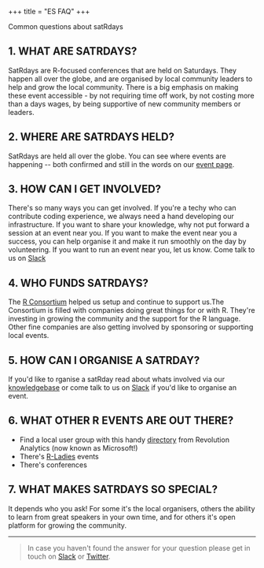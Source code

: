 +++
title = "ES FAQ"
+++

Common questions about satRdays

## 1. WHAT ARE SATRDAYS?
SatRdays are R-focused conferences that are held on Saturdays. They happen all over the globe, and are organised by local community leaders to help and grow the local community. There is a big emphasis on making these event accessible - by not requiring time off work, by not costing more than a days wages, by being supportive of new community members or leaders.

## 2. WHERE ARE SATRDAYS HELD?
SatRdays are held all over the globe. You can see where events are happening -- both confirmed and still in the words on our [event page](events).

## 3. HOW CAN I GET INVOLVED?
There's so many ways you can get involved. If you're a techy who can contribute coding experience, we always need a hand developing our infrastructure. If you want to share your knowledge, why not put forward a session at an event near you. If you want to make the event near you a success, you can help organise it and make it run smoothly on the day by volunteering. If you want to run an event near you, let us know. Come talk to us on [Slack](https://join.slack.com/t/rusergroups/shared_invite/enQtMjEyNDA3MzcyMjczLTE3NWEzNjQ3MjZiMWM0OGE2ZWFiZDliNTY4NTJjYWY1NGNjMmNlNDUzNzkzOTZmMDBjYjRiZjFhNjk4MDY0ZGY)

## 4. WHO FUNDS SATRDAYS?
The [R Consortium](https://r-consortium.org) helped us setup and continue to support us.The Consortium is filled with companies doing great things for or with R. They're investing in growing the community and the support for the R language. Other fine companies are also getting involved by sponsoring or supporting local events.

## 5. HOW CAN I ORGANISE A SATRDAY?
If you'd like to rganise a satRday read about whats involved via our [knowledgebase](//knowledgebase.satrdays.org) or come talk to us on [Slack](https://join.slack.com/t/rusergroups/shared_invite/enQtMjEyNDA3MzcyMjczLTE3NWEzNjQ3MjZiMWM0OGE2ZWFiZDliNTY4NTJjYWY1NGNjMmNlNDUzNzkzOTZmMDBjYjRiZjFhNjk4MDY0ZGY) if you'd like to organise an event.

## 6. WHAT OTHER R EVENTS ARE OUT THERE?
- Find a local user group with this handy [directory](http://blog.revolutionanalytics.com/local-r-groups.html) from Revolution Analytics (now known as Microsoft!)
- There's [R-Ladies](https://rladies.org/) events
- There's conferences

## 7. WHAT MAKES SATRDAYS SO SPECIAL?
It depends who you ask! For some it's the local organisers, others the ability to learn from great speakers in your own time, and for others it's open platform for growing the community.

---

> In case you haven't found the answer for your question please get in touch on [Slack](https://join.slack.com/t/rusergroups/shared_invite/enQtMjEyNDA3MzcyMjczLTE3NWEzNjQ3MjZiMWM0OGE2ZWFiZDliNTY4NTJjYWY1NGNjMmNlNDUzNzkzOTZmMDBjYjRiZjFhNjk4MDY0ZGY) or [Twitter](https://twitter.com/satrdays_org).
